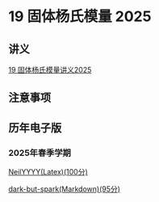 # 19 固体杨氏模量 2025

## 讲义

[19 固体杨氏模量讲义2025](./19.pdf)

## 注意事项


## 历年电子版




### 2025年春季学期


[NeilYYYY(Latex)(100分)](https://github.com/NeilYYYY/PHY104B_SUSTech_Experiments_of_Fundamental_Physics/tree/main/6_%E5%9B%BA%E4%BD%93%E6%9D%A8%E6%B0%8F%E6%A8%A1%E9%87%8F%E7%9A%84%E6%B5%8B%E9%87%8F_100%E5%88%86)


[dark-but-spark(Markdown)(95分)](https://dark-but-spark.github.io/2025/04/01/PHY104B/19/)